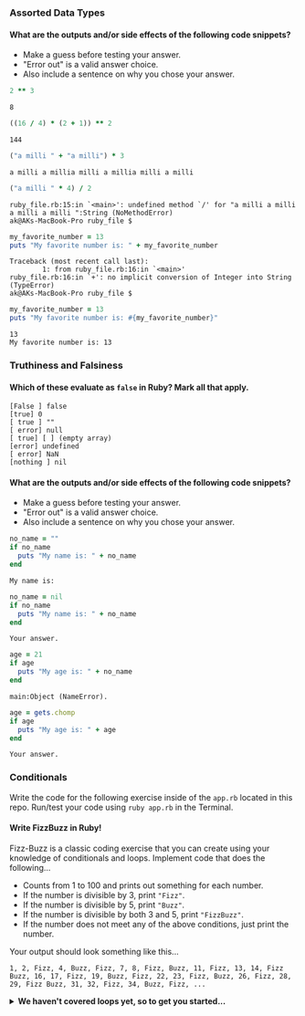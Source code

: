 ### Assorted Data Types

#### What are the outputs and/or side effects of the following code snippets?

* Make a guess before testing your answer.
* "Error out" is a valid answer choice.
* Also include a sentence on why you chose your answer.

```rb
2 ** 3
```
```text
8
```

```rb
((16 / 4) * (2 + 1)) ** 2
```
```text
144
```

```rb
("a milli " + "a milli") * 3
```
```text
a milli a millia milli a millia milli a milli
```

```rb
("a milli " * 4) / 2
```
```text
ruby_file.rb:15:in `<main>': undefined method `/' for "a milli a milli a milli a milli ":String (NoMethodError)
ak@AKs-MacBook-Pro ruby_file $
```

```rb
my_favorite_number = 13
puts "My favorite number is: " + my_favorite_number
```
```text
Traceback (most recent call last):
        1: from ruby_file.rb:16:in `<main>'
ruby_file.rb:16:in `+': no implicit conversion of Integer into String (TypeError)
ak@AKs-MacBook-Pro ruby_file $
```

```rb
my_favorite_number = 13
puts "My favorite number is: #{my_favorite_number}"
```
```text
13
My favorite number is: 13
```

### Truthiness and Falsiness

#### Which of these evaluate as `false` in Ruby? Mark all that apply.

```text
[False ] false
[true] 0
[ true ] ""
[ error] null
[ true] [ ] (empty array)
[error] undefined
[ error] NaN
[nothing ] nil
```

#### What are the outputs and/or side effects of the following code snippets?

* Make a guess before testing your answer.
* "Error out" is a valid answer choice.
* Also include a sentence on why you chose your answer.

```rb
no_name = ""
if no_name
  puts "My name is: " + no_name
end
```
```text
My name is:
```

```rb
no_name = nil
if no_name
  puts "My name is: " + no_name
end
```
```text
Your answer.
```

```rb
age = 21
if age
  puts "My age is: " + no_name
end
```
```text
main:Object (NameError).
```

```rb
age = gets.chomp
if age
  puts "My age is: " + age
end
```
```text
Your answer.
```

### Conditionals

Write the code for the following exercise inside of the `app.rb` located in this repo. Run/test your code using `ruby app.rb` in the Terminal.

#### Write FizzBuzz in Ruby!

Fizz-Buzz is a classic coding exercise that you can create using your knowledge of conditionals and loops. Implement code that does the following...

* Counts from 1 to 100 and prints out something for each number.
* If the number is divisible by 3, print `"Fizz"`.
* If the number is divisible by 5, print `"Buzz"`.
* If the number is divisible by both 3 and 5, print `"FizzBuzz"`.
* If the number does not meet any of the above conditions, just print the number.

Your output should look something like this...
```
1, 2, Fizz, 4, Buzz, Fizz, 7, 8, Fizz, Buzz, 11, Fizz, 13, 14, Fizz Buzz, 16, 17, Fizz, 19, Buzz, Fizz, 22, 23, Fizz, Buzz, 26, Fizz, 28, 29, Fizz Buzz, 31, 32, Fizz, 34, Buzz, Fizz, ...
```

<details>
  <summary><strong>We haven't covered loops yet, so to get you started...</strong></summary>

  ```rb
  n = 1
  while n <= 100
    fizz = if n % 3 == 0 then 'fizz' end
        buzz = if n % 5 == 0 then 'buzz' end
        x = if n % 5 != 0 && n % 3 != 0 then "#{n}" end
        puts y="#{x} #{fizz}#{buzz}"
        n = n+1
  end
  ```

</details>
